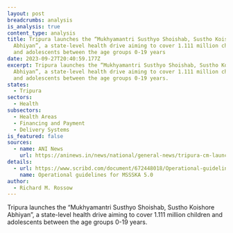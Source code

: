 ```yaml
---
layout: post
breadcrumbs: analysis
is_analysis: true
content_type: analysis
title: Tripura launches the “Mukhyamantri Susthyo Shoishab, Sustho Koishore
  Abhiyan”, a state-level health drive aiming to cover 1.111 million children
  and adolescents between the age groups 0-19 years
date: 2023-09-27T20:40:59.177Z
excerpt: Tripura launches the “Mukhyamantri Susthyo Shoishab, Sustho Koishore
  Abhiyan”, a state-level health drive aiming to cover 1.111 million children
  and adolescents between the age groups 0-19 years.
states:
  - Tripura
sectors:
  - Health
subsectors:
  - Health Areas
  - Financing and Payment
  - Delivery Systems
is_featured: false
sources:
  - name: ANI News
    url: https://aninews.in/news/national/general-news/tripura-cm-launches-special-health-drive-mukhyamantri-susthyo-shoishab-sustho-koishore-abhiyan-5020230919220600/
details:
  - url: https://www.scribd.com/document/672448018/Operational-guideline-for-MSSSKA-5-0
    name: Operational guidelines for MSSSKA 5.0
author:
  - Richard M. Rossow
---
```

Tripura launches the “Mukhyamantri Susthyo Shoishab, Sustho Koishore Abhiyan”, a state-level health drive aiming to cover 1.111 million children and adolescents between the age groups 0-19 years.